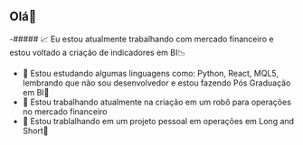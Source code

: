 ## Olá👋


-##### 📈 Eu estou atualmente trabalhando com mercado financeiro e estou voltado a criação de indicadores em BI📉
- 📔 Estou estudando algumas linguagens como: Python, React, MQL5, lembrando que não sou desenvolvedor e estou fazendo Pós Graduação em BI📝
- 🤖 Estou trabalhando atualmente na criação em um robô para operações no mercado financeiro
- 📝 Estou trablalhando em um projeto pessoal em operações em Long and Short📶


